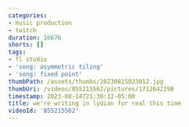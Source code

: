 ```yaml
---
categories:
- music production
- twitch
duration: 16676
shorts: []
tags:
- fl studio
- 'song: asymmetric tiling'
- 'song: fixed point'
thumbPath: /assets/thumbs/20230815023012.jpg
thumbUri: /videos/855215562/pictures/1712642298
timestamp: 2023-08-14T21:30:12-05:00
title: we're writing in lydian for real this time
videoId: '855215562'
---
```

